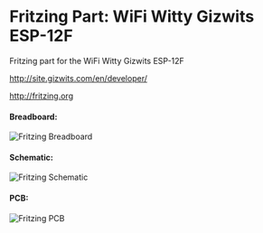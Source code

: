 Fritzing Part: WiFi Witty Gizwits ESP-12F
===================================

Fritzing part for the WiFi Witty Gizwits ESP-12F

<http://site.gizwits.com/en/developer/>

<http://fritzing.org>

#### Breadboard:

![Fritzing Breadboard](https://raw.github.com/mcauser/Fritzing-Part-WiFi-Witty-Gizwits-ESP-12F/master/demo/breadboard.png)

#### Schematic:

![Fritzing Schematic](https://raw.github.com/mcauser/Fritzing-Part-WiFi-Witty-Gizwits-ESP-12F/master/demo/schematic.png)

#### PCB:

![Fritzing PCB](https://raw.github.com/mcauser/Fritzing-Part-WiFi-Witty-Gizwits-ESP-12F/master/demo/pcb.png)
